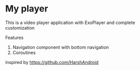 # My player
This is a video player application with ExoPlayer and complete customization

Features
1. Navigation component with bottom navigation
2. Coroutines


inspired by
https://github.com/HarshAndroid
